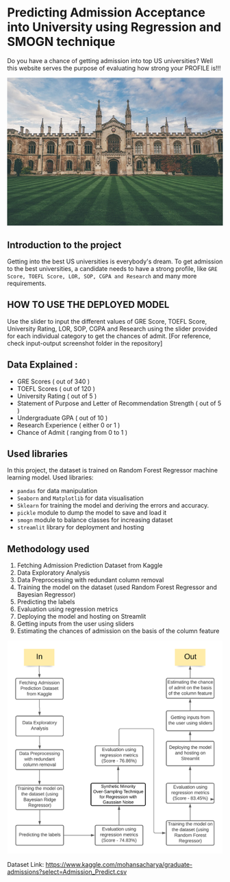 # Predicting Admission Acceptance into University using Regression and SMOGN technique

Do you have a chance of getting admission into top US universities? Well this website serves the purpose of evaluating how strong your PROFILE is!!!


![Gold](Images/cambridge.jfif)
## Introduction to the project
Getting into the best US universities is everybody's dream. To get admission to the best universities, a candidate needs to have a strong profile, like `GRE Score, TOEFL Score, LOR, SOP, CGPA and Research` and many more requirements. 

## HOW TO USE THE DEPLOYED MODEL
Use the slider to input the different values of GRE Score, TOEFL Score, University Rating, LOR, SOP, CGPA and Research using the slider provided for each individual category to get the chances of admit.
[For reference, check input-output screenshot folder in the repository]

## Data Explained :
* GRE Scores ( out of 340 )
* TOEFL Scores ( out of 120 )
* University Rating ( out of 5 )
* Statement of Purpose and Letter of Recommendation Strength ( out of 5 )
* Undergraduate GPA ( out of 10 )
* Research Experience ( either 0 or 1 )
* Chance of Admit ( ranging from 0 to 1 )

## Used libraries
In this project, the dataset is trained on Random Forest Regressor machine learning model. Used libraries:<br>
* `pandas` for data manipulation 
* `Seaborn` and `Matplotlib` for data visualisation
* `Sklearn` for training the model and deriving the errors and accuracy.
* `pickle` module to dump the model to save and load it
* `smogn` module to balance classes for increasing dataset
* `streamlit` library for deployment and hosting

## Methodology used
1. Fetching Admission Prediction Dataset from Kaggle
2. Data Exploratory Analysis
3. Data Preprocessing with redundant column removal
4. Training the model on the dataset (used Random Forest Regressor and Bayesian Regressor)
5. Predicting the labels
6. Evaluation using regression metrics 
7. Deploying the model and hosting on Streamlit
8. Getting inputs from the user using sliders
9. Estimating the chances of admission on the basis of the column feature

![Methology](Methology.png)

Dataset Link: https://www.kaggle.com/mohansacharya/graduate-admissions?select=Admission_Predict.csv
